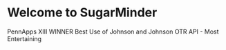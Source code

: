 # Welcome to SugarMinder
PennApps XIII WINNER Best Use of Johnson and Johnson OTR API - Most Entertaining
